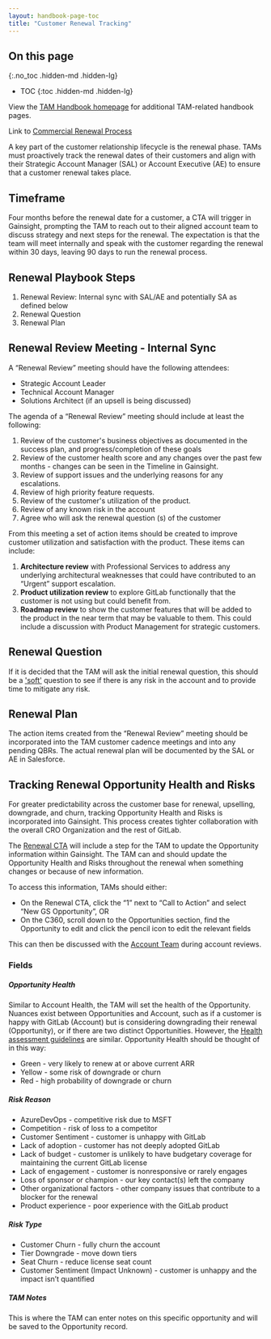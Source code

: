 ```yaml
---
layout: handbook-page-toc
title: "Customer Renewal Tracking"
---
```


## On this page
{:.no_toc .hidden-md .hidden-lg}

- TOC
{:toc .hidden-md .hidden-lg}

View the [TAM Handbook homepage](/handbook/customer-success/tam/) for additional TAM-related handbook pages.

Link to [Commercial Renewal Process](/handbook/customer-success/comm-sales/renewals/)



A key part of the customer relationship lifecycle is the renewal phase. TAMs must proactively track the renewal dates of their customers and align with their Strategic Account Manager (SAL) or Account Executive (AE) to ensure that a customer renewal takes place.

## Timeframe

Four months before the renewal date for a customer, a CTA will trigger in Gainsight, prompting the TAM to reach out to their aligned account team to discuss strategy and next steps for the renewal. The expectation is that the team will meet internally and speak with the customer regarding the renewal within 30 days, leaving 90 days to run the renewal process.

## Renewal Playbook Steps

1. Renewal Review: Internal sync with SAL/AE and potentially SA as defined below
1. Renewal Question
1. Renewal Plan


## Renewal Review Meeting - Internal Sync

A “Renewal Review” meeting should have the following attendees:

- Strategic Account Leader
- Technical Account Manager
- Solutions Architect (if an upsell is being discussed)


The agenda of a “Renewal Review” meeting should include at least the following:

 1. Review of the customer's business objectives as documented in the success plan, and progress/completion of these goals
 1. Review of the customer health score and any changes over the past few months - changes can be seen in the Timeline in Gainsight.
 1. Review of support issues and the underlying reasons for any escalations.
 1. Review of high priority feature requests.
 1. Review of the customer's utilization of the product.
 1. Review of any known risk in the account
 1. Agree who will ask the renewal question (s) of the customer

From this meeting a set of action items should be created to improve customer utilization and satisfaction with the product. These items can include:

 1. **Architecture review** with Professional Services to address any underlying architectural weaknesses that could have contributed to an “Urgent” support escalation.
 1. **Product utilization review** to explore GitLab functionally that the customer is not using but could benefit from.
 1. **Roadmap review** to show the customer features that will be added to the product in the near term that may be valuable to them. This could include a discussion with Product Management for strategic customers.

## Renewal Question

If it is decided that the TAM will ask the initial renewal question, this should be a ['soft'](https://www.mbaskool.com/business-concepts/marketing-and-strategy-terms/7214-soft-fact-questions.html) question to see if there is any risk in the account and to provide time to mitigate any risk.

## Renewal Plan

The action items created from the “Renewal Review” meeting should be incorporated into the TAM customer cadence meetings and into any pending QBRs. The actual renewal plan will be documented by the SAL or AE in Salesforce.

## Tracking Renewal Opportunity Health and Risks

For greater predictability across the customer base for renewal, upselling, downgrade, and churn, tracking Opportunity Health and Risks is incorporated into Gainsight. This process creates tighter collaboration with the overall CRO Organization and the rest of GitLab.

The [Renewal CTA](/handbook/source/handbook/customer-success/tam/renewals#timeframe) will include a step for the TAM to update the Opportunity information within Gainsight. The TAM can and should update the Opportunity Health and Risks throughout the renewal when something changes or because of new information.

To access this information, TAMs should either:
* On the Renewal CTA, click the “1” next to “Call to Action” and select “New GS Opportunity”, OR
* On the C360, scroll down to the Opportunities section, find the Opportunity to edit and click the pencil icon to edit the relevant fields

This can then be discussed with the [Account Team](/handbook/customer-success/account-team/) during account reviews.


### Fields

##### Opportunity Health

Similar to Account Health, the TAM will set the health of the Opportunity. Nuances exist between Opportunities and Account, such as if a customer is happy with GitLab (Account) but is considering downgrading their renewal (Opportunity), or if there are two distinct Opportunities. However, the [Health assessment guidelines](/handbook/customer-success/tam/health-score-triage/#health-assessment-guidelines) are similar. Opportunity Health should be thought of in this way:

* Green - very likely to renew at or above current ARR 
* Yellow - some risk of downgrade or churn
* Red - high probability of downgrade or churn

##### Risk Reason
* AzureDevOps - competitive risk due to MSFT
* Competition - risk of loss to a competitor 
* Customer Sentiment - customer is unhappy with GitLab
* Lack of adoption - customer has not deeply adopted GitLab 
* Lack of budget - customer is unlikely to have budgetary coverage for maintaining the current GitLab license
* Lack of engagement - customer is nonresponsive or rarely engages
* Loss of sponsor or champion - our key contact(s) left the company
* Other organizational factors - other company issues that contribute to a blocker for the renewal
* Product experience - poor experience with the GitLab product


##### Risk Type
* Customer Churn - fully churn the account
* Tier Downgrade - move down tiers
* Seat Churn - reduce license seat count
* Customer Sentiment (Impact Unknown) - customer is unhappy and the impact isn’t quantified

##### TAM Notes
This is where the TAM can enter notes on this specific opportunity and will be saved to the Opportunity record.

